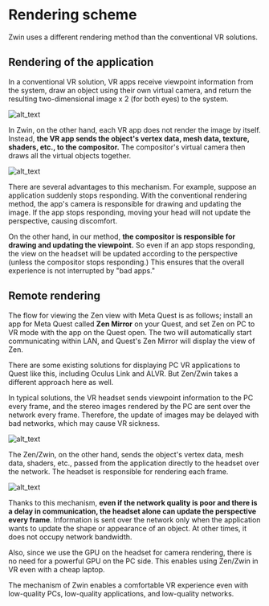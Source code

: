 # Rendering scheme

Zwin uses a different rendering method than the conventional VR solutions.


## Rendering of the application

In a conventional VR solution, VR apps receive viewpoint information from the system, draw an object using their own virtual camera, and return the resulting two-dimensional image x 2 (for both eyes) to the system.

![alt_text](image1.png "image_tooltip")


In Zwin, on the other hand, each VR app does not render the image by itself. Instead, **the VR app sends the object's vertex data, mesh data, texture, shaders, etc., to the compositor.** The compositor's virtual camera then draws all the virtual objects together.

![alt_text](image2.png "image_tooltip")


There are several advantages to this mechanism. For example, suppose an application suddenly stops responding. With the conventional rendering method, the app's camera is responsible for drawing and updating the image. If the app stops responding, moving your head will not update the perspective, causing discomfort.

On the other hand, in our method, **the compositor is responsible for drawing and updating the viewpoint.** So even if an app stops responding, the view on the headset will be updated according to the perspective (unless the compositor stops responding.) This ensures that the overall experience is not interrupted by "bad apps."


## Remote rendering

The flow for viewing the Zen view with Meta Quest is as follows; install an app for Meta Quest called **Zen Mirror** on your Quest, and set Zen on PC to VR mode with the app on the Quest open. The two will automatically start communicating within LAN, and Quest's Zen Mirror will display the view of Zen.

There are some existing solutions for displaying PC VR applications to Quest like this, including Oculus Link and ALVR. But Zen/Zwin takes a different approach here as well.

In typical solutions, the VR headset sends viewpoint information to the PC every frame, and the stereo images rendered by the PC are sent over the network every frame. Therefore, the update of images may be delayed with bad networks, which may cause VR sickness.

![alt_text](image3.png "image_tooltip")


The Zen/Zwin, on the other hand, sends the object's vertex data, mesh data, shaders, etc., passed from the application directly to the headset over the network. The headset is responsible for rendering each frame.

![alt_text](image4.png "image_tooltip")

Thanks to this mechanism, **even if the network quality is poor and there is a delay in communication, the headset alone can update the perspective every frame**. Information is sent over the network only when the application wants to update the shape or appearance of an object. At other times, it does not occupy network bandwidth.

Also, since we use the GPU on the headset for camera rendering, there is no need for a powerful GPU on the PC side. This enables using Zen/Zwin in VR even with a cheap laptop.

The mechanism of Zwin enables a comfortable VR experience even with low-quality PCs, low-quality applications, and low-quality networks.
